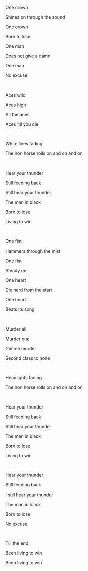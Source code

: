 One crown

Shines on through the sound

One crown

Born to lose

One man

Does not give a damn

One man

No excuse

<br>

Aces wild

Aces high

All the aces

Aces 'til you die

<br>

White lines fading

The iron horse rolls on and on and on

<br>

Hear your thunder

Still feeding back

Still hear your thunder

The man in black

Born to lose

Living to win

<br>

One fist

Hammers through the mist

One fist

Steady on

One heart

Die hard from the start

One heart

Beats its song

<br>

Murder all

Murder one

Gimme murder

Second class to none

<br>

Headlights fading

The iron horse rolls on and on and on

<br>

Hear your thunder

Still feeding back

Still hear your thunder

The man in black

Born to lose

Living to win

<br>

Hear your thunder

Still feeding back

I still hear your thunder

The man in black

Born to lose

No excuse

<br>

Till the end

Been living to win

Been living to win
